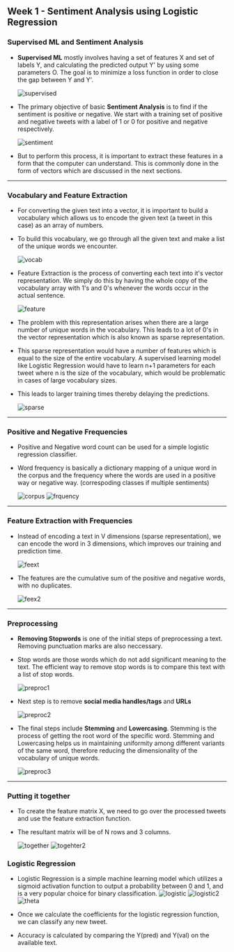 ## Week 1 - Sentiment Analysis using Logistic Regression

### Supervised ML and Sentiment Analysis

- **Supervised ML** mostly involves having a set of features X and set of labels Y, and calculating the predicted output Y' by using some parameters O. The goal is to minimize a loss function in order to close the gap between Y and Y'.

  ![supervised](images/supervised.jpg)

- The primary objective of basic **Sentiment Analysis** is to find if the sentiment is positive or negative. We start with a training set of positive and negative tweets with a label of 1 or 0 for positive and negative respectively.

  ![sentiment](images/sentiment.jpg)

- But to perform this process, it is important to extract these features in a form that the computer can understand. This is commonly done in the form of vectors which are discussed in the next sections.

---

### Vocabulary and Feature Extraction

- For converting the given text into a vector, it is important to build a vocabulary which allows us to encode the given text (a tweet in this case) as an array of numbers.
- To build this vocabulary, we go through all the given text and make a list of the unique words we encounter.

  ![vocab](images/vocab.jpg)

- Feature Extraction is the process of converting each text into it's vector representation. We simply do this by having the whole copy of the vocabulary array with 1's and 0's whenever the words occur in the actual sentence.

  ![feature](images/feature.jpg)

- The problem with this representation arises when there are a large number of unique words in the vocabulary. This leads to a lot of 0's in the vector representation which is also known as sparse representation.
- This sparse representation would have a number of features which is equal to the size of the entire vocabulary. A supervised learning model like Logistic Regression would have to learn n+1 parameters for each tweet where n is the size of the vocabulary, which would be problematic in cases of large vocabulary sizes.
- This leads to larger training times thereby delaying the predictions.

  ![sparse](images/sparse.jpg)

---

### Positive and Negative Frequencies

- Positive and Negative word count can be used for a simple logistic regression classifier.
- Word frequency is basically a dictionary mapping of a unique word in the corpus and the frequency where the words are used in a positive way or negative way. (correspoding classes if multiple sentiments)

  ![corpus](images/corpus.jpg)
  ![frquency](images/frqency.jpg)

---

### Feature Extraction with Frequencies

- Instead of encoding a text in V dimensions (sparse representation), we can encode the word in 3 dimensions, which improves our training and prediction time.

  ![feext](images/feext.jpg)

- The features are the cumulative sum of the positive and negative words, with no duplicates.

  ![feex2](images/feext2.jpg)

---

### Preprocessing

- **Removing Stopwords** is one of the initial steps of preprocessing a text. Removing punctuation marks are also neccessary.
- Stop words are those words which do not add significant meaning to the text. The efficient way to remove stop words is to compare this text with a list of stop words.

  ![preproc1](images/preprocess1.jpg)

- Next step is to remove **social media handles/tags** and **URLs**

  ![preproc2](images/preprocess2.jpg)

- The final steps include **Stemming** and **Lowercasing**. Stemming is the process of getting the root word of the specific word. Stemming and Lowercasing helps us in maintaining uniformity among different variants of the same word, therefore reducing the dimensionality of the vocabulary of unique words.

  ![preproc3](images/preprocess3.jpg)

---

### Putting it together

- To create the feature matrix X, we need to go over the processed tweets and use the feature extraction function.
- The resultant matrix will be of N rows and 3 columns.

  ![together](images/together.jpg)
  ![togehter2](images/together2.jpg)

### Logistic Regression

- Logistic Regression is a simple machine learning model which utilizes a sigmoid activation function to output a probability between 0 and 1, and is a very popular choice for binary classification.
  ![logistic](images/logistic1.jpg)
  ![logistic2](images/logistic2.jpg)
  ![theta](images/theta.jpg)

- Once we calculate the coefficients for the logistic regression function, we can classify any new tweet.
- Accuracy is calculated by comparing the Y(pred) and Y(val) on the available text.
